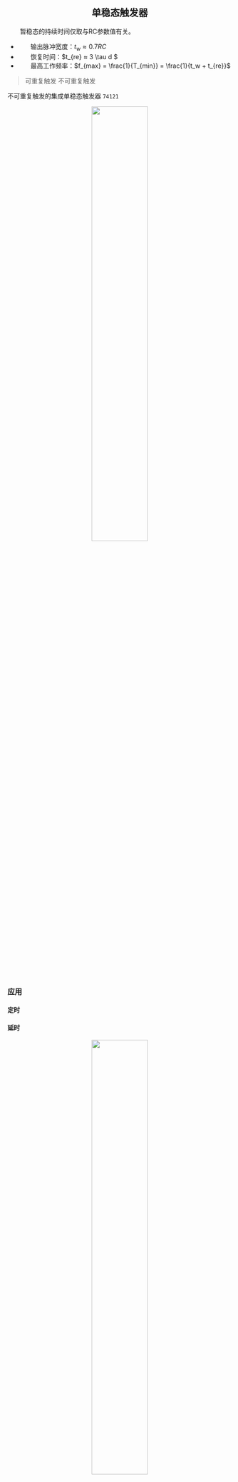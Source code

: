 <div style = text-align:center>

## 单稳态触发器
</div>

&emsp;&emsp;暂稳态的持续时间仅取与RC参数值有关。

- &emsp;&emsp;输出脉冲宽度：$t_w≈0.7RC$ 
- &emsp;&emsp;恢复时间：$t_{re} ≈ 3 \tau d $
- &emsp;&emsp;最高工作频率：$f_{max} = \frac{1}{T_{min}}  = \frac{1}{t_w + t_{re}}$

> 可重复触发
> 不可重复触发

不可重复触发的集成单稳态触发器 `74121`

<div style = text-align:center>
<img src = "./img/74121功能表.png" width = 50% >
</div>


### 应用

####  定时
#### 延时

<div style = text-align:center>
<img src = "./img/单稳态触发器延时.png" width = 50% >
</div>

延时时间：&emsp; $t_{w1} = 0.7R_1C_1$
输出脉宽：&emsp; $t_{w2} = 0.7R_2C_2$

#### 消除噪声

<div style = text-align:center>
<img src = "./img/单稳态触发器噪声消除1.png" width = 40%>
<img src = "./img/单稳态触发器噪声消除2.png" width = 40%>

$噪声脉冲宽度<单稳态触发器的暂稳态脉冲宽度<信号脉冲宽度$  

</div>

<div style = text-align:center>

## 施密特触发器
</div>

$正向阈值电压:  V_{T+}$
$负向阈值电压:  V_{T-}$

<div style = text-align:center>
<img src = "./img/同相与反相施密特触发器.png" width = 80%>
</div>

#### 应用

1.  波形变换 
2.  波形的整形
3.  消除干扰信号
4.  幅度鉴别 


